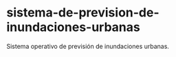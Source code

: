 # sistema-de-prevision-de-inundaciones-urbanas
Sistema operativo de previsión de inundaciones urbanas.
